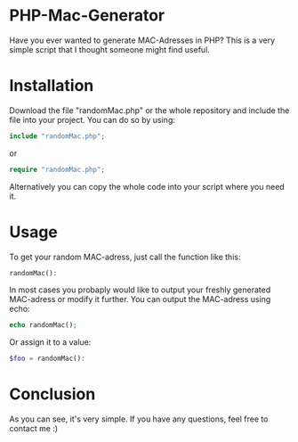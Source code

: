 # PHP-Mac-Generator
Have you ever wanted to generate MAC-Adresses in PHP?
This is a very simple script that I thought someone might find useful.

# Installation
Download the file "randomMac.php" or the whole repository and include the file into your project. You can do so by using:
```php
include "randomMac.php";
```
or
```php
require "randomMac.php";
```
Alternatively you can copy the whole code into your script where you need it.
# Usage
To get your random MAC-adress, just call the function like this:
```php
randomMac():
```
In most cases you probaply would like to output your freshly generated MAC-adress or modify it further.
You can output the MAC-adress using echo:
```php
echo randomMac();
```
Or assign it to a value:
```php
$foo = randomMac():
```
# Conclusion
As you can see, it's very simple.
If you have any questions, feel free to contact me :)
